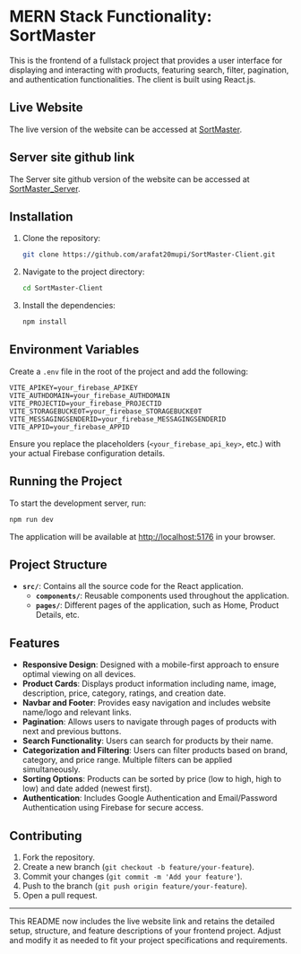
# MERN Stack Functionality: SortMaster


This is the frontend of a fullstack project that provides a user interface for displaying and interacting with products, featuring search, filter, pagination, and authentication functionalities. The client is built using React.js.

## Live Website

The live version of the website can be accessed at [SortMaster](https://jobtask-62cec.web.app).

## Server site github link

The Server site github version of the website can be accessed at [SortMaster_Server](https://github.com/arafat20mupi/SortMaster-Server.git).

## Installation

1. Clone the repository:

   ```bash
   git clone https://github.com/arafat20mupi/SortMaster-Client.git
   ```

2. Navigate to the project directory:

   ```bash
   cd SortMaster-Client
   ```

3. Install the dependencies:

   ```bash
   npm install
   ```

## Environment Variables

Create a `.env` file in the root of the project and add the following:

```plaintext
VITE_APIKEY=your_firebase_APIKEY
VITE_AUTHDOMAIN=your_firebase_AUTHDOMAIN
VITE_PROJECTID=your_firebase_PROJECTID
VITE_STORAGEBUCKE0T=your_firebase_STORAGEBUCKE0T
VITE_MESSAGINGSENDERID=your_firebase_MESSAGINGSENDERID
VITE_APPID=your_firebase_APPID
```

Ensure you replace the placeholders (`<your_firebase_api_key>`, etc.) with your actual Firebase configuration details.

## Running the Project

To start the development server, run:

```bash
npm run dev
```

The application will be available at [http://localhost:5176](http://localhost:5176) in your browser.

## Project Structure

- **`src/`**: Contains all the source code for the React application.
  - **`components/`**: Reusable components used throughout the application.
  - **`pages/`**: Different pages of the application, such as Home, Product Details, etc.

## Features

- **Responsive Design**: Designed with a mobile-first approach to ensure optimal viewing on all devices.
- **Product Cards**: Displays product information including name, image, description, price, category, ratings, and creation date.
- **Navbar and Footer**: Provides easy navigation and includes website name/logo and relevant links.
- **Pagination**: Allows users to navigate through pages of products with next and previous buttons.
- **Search Functionality**: Users can search for products by their name.
- **Categorization and Filtering**: Users can filter products based on brand, category, and price range. Multiple filters can be applied simultaneously.
- **Sorting Options**: Products can be sorted by price (low to high, high to low) and date added (newest first).
- **Authentication**: Includes Google Authentication and Email/Password Authentication using Firebase for secure access.

## Contributing

1. Fork the repository.
2. Create a new branch (`git checkout -b feature/your-feature`).
3. Commit your changes (`git commit -m 'Add your feature'`).
4. Push to the branch (`git push origin feature/your-feature`).
5. Open a pull request.



---

This README now includes the live website link and retains the detailed setup, structure, and feature descriptions of your frontend project. Adjust and modify it as needed to fit your project specifications and requirements.
